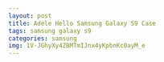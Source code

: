 ```yaml
---
layout: post
title: Adele Hello Samsung Galaxy S9 Case
tags: samsung galaxy s9
categories: samsung
img: 1V-JGhyXy4ZBMTmIJnx4yKpbnKc0ayM_e
---
```

